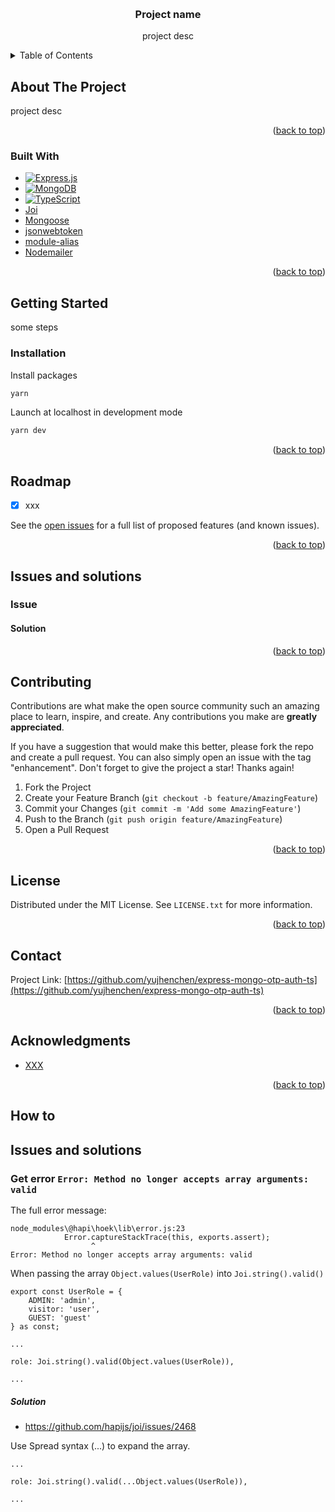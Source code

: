 <a name="readme-top"></a>

<!-- PROJECT LOGO -->
<br />
<div align="center">

<h3 align="center">Project name</h3>

  <p align="center">
    project desc
  </p>
</div>

<!-- TABLE OF CONTENTS -->
<details>
  <summary>Table of Contents</summary>
  <ol>
    <li>
      <a href="#about-the-project">About The Project</a>
      <ul>
        <li><a href="#built-with">Built With</a></li>
      </ul>
    </li>
    <li>
      <a href="#getting-started">Getting Started</a>
      <ul>
        <!-- <li><a href="#prerequisites">Prerequisites</a></li> -->
        <li><a href="#installation">Installation</a></li>
      </ul>
    </li>
    <!-- <li><a href="#usage">Usage</a></li> -->
    <li><a href="#roadmap">Roadmap</a></li>
    <!-- <li><a href="#contributing">Contributing</a></li> -->
    <li><a href="#issues-and-solutions">Issues and solutions</a></li>
    <li><a href="#license">License</a></li>
    <li><a href="#contact">Contact</a></li>
    <li><a href="#acknowledgments">Acknowledgments</a></li>
  </ol>
</details>

<!-- ABOUT THE PROJECT -->

## About The Project

<!-- [![Product Name Screen Shot][product-screenshot]](https://example.com) -->

project desc

<p align="right">(<a href="#readme-top">back to top</a>)</p>

### Built With

- [![Express.js]][Express.js-url]
- [![MongoDB]][MongoDB-url]
- [![TypeScript]][TypeScript-url]
- [Joi]
- [Mongoose]
- [jsonwebtoken]
- [module-alias]
- [Nodemailer]


<p align="right">(<a href="#readme-top">back to top</a>)</p>

<!-- GETTING STARTED -->

## Getting Started

some steps

<!-- ### Prerequisites

This is an example of how to list things you need to use the software and how to install them.
* npm
  ```sh
  npm install npm@latest -g
  ``` -->

### Installation

Install packages

```sh
yarn
```

Launch at localhost in development mode

```sh
yarn dev
```

<p align="right">(<a href="#readme-top">back to top</a>)</p>

<!-- USAGE EXAMPLES -->
<!-- ## Usage

Use this space to show useful examples of how a project can be used. Additional screenshots, code examples and demos work well in this space. You may also link to more resources.

_For more examples, please refer to the [Documentation](https://example.com)_

<p align="right">(<a href="#readme-top">back to top</a>)</p> -->

<!-- ROADMAP -->

## Roadmap

- [x] xxx


See the [open issues](https://github.com/yujhenchen/express-mongo-otp-auth-ts/issues) for a full list of proposed features (and known issues).

<p align="right">(<a href="#readme-top">back to top</a>)</p>

<!-- ISSUES AND SOLUTIONS -->

## Issues and solutions

### Issue

#### Solution



<p align="right">(<a href="#readme-top">back to top</a>)</p>

<!-- CONTRIBUTING -->
## Contributing

Contributions are what make the open source community such an amazing place to learn, inspire, and create. Any contributions you make are **greatly appreciated**.

If you have a suggestion that would make this better, please fork the repo and create a pull request. You can also simply open an issue with the tag "enhancement".
Don't forget to give the project a star! Thanks again!

1. Fork the Project
2. Create your Feature Branch (`git checkout -b feature/AmazingFeature`)
3. Commit your Changes (`git commit -m 'Add some AmazingFeature'`)
4. Push to the Branch (`git push origin feature/AmazingFeature`)
5. Open a Pull Request

<p align="right">(<a href="#readme-top">back to top</a>)</p>

<!-- LICENSE -->

## License

Distributed under the MIT License. See `LICENSE.txt` for more information.

<p align="right">(<a href="#readme-top">back to top</a>)</p>

<!-- CONTACT -->

## Contact

Project Link: [https://github.com/yujhenchen/express-mongo-otp-auth-ts](https://github.com/yujhenchen/express-mongo-otp-auth-ts)

<p align="right">(<a href="#readme-top">back to top</a>)</p>

<!-- ACKNOWLEDGMENTS -->

## Acknowledgments

- [XXX](https://url.com/)


<p align="right">(<a href="#readme-top">back to top</a>)</p>

<!-- MARKDOWN LINKS & IMAGES -->
<!-- https://www.markdownguide.org/basic-syntax/#reference-style-links -->
[Express.js]: https://img.shields.io/badge/express.js-%23404d59.svg?style=for-the-badge&logo=express&logoColor=%2361DAFB
[Express.js-url]: https://expressjs.com/
[MongoDB]: https://img.shields.io/badge/MongoDB-%234ea94b.svg?style=for-the-badge&logo=mongodb&logoColor=white
[MongoDB-url]: https://www.mongodb.com/products/platform/atlas-database
[TypeScript]: https://img.shields.io/badge/typescript-%23007ACC.svg?style=for-the-badge&logo=typescript&logoColor=white
[TypeScript-url]: https://www.typescriptlang.org/
[Joi]: https://joi.dev/
[Mongoose]: https://mongoosejs.com/
[jsonwebtoken]: https://github.com/auth0/node-jsonwebtoken
[module-alias]: https://github.com/ilearnio/module-alias
[Nodemailer]: https://nodemailer.com/

## How to

## Issues and solutions

### Get error `Error: Method no longer accepts array arguments: valid`
The full error message:
````
node_modules\@hapi\hoek\lib\error.js:23
            Error.captureStackTrace(this, exports.assert);
                  ^
Error: Method no longer accepts array arguments: valid
````

When passing the array `Object.values(UserRole)` into `Joi.string().valid()`
````
export const UserRole = {
    ADMIN: 'admin',
    visitor: 'user',
    GUEST: 'guest'
} as const;

...

role: Joi.string().valid(Object.values(UserRole)),

...
````

##### Solution
- https://github.com/hapijs/joi/issues/2468

Use Spread syntax (...) to expand the array.

````
...

role: Joi.string().valid(...Object.values(UserRole)),

...
````